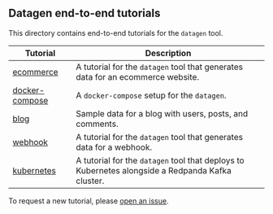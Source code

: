 ## Datagen end-to-end tutorials

This directory contains end-to-end tutorials for the `datagen` tool.

| Tutorial                         | Description                                                                                      |
| -------------------------------- | ------------------------------------------------------------------------------------------------ |
| [ecommerce](ecommerce)           | A tutorial for the `datagen` tool that generates data for an ecommerce website.                  |
| [docker-compose](docker-compose) | A `docker-compose` setup for the `datagen`.                                                      |
| [blog](blog)                     | Sample data for a blog with users, posts, and comments.                                          |
| [webhook](webhook)               | A tutorial for the `datagen` tool that generates data for a webhook.                             |
| [kubernetes](kubernetes)         | A tutorial for the `datagen` tool that deploys to Kubernetes alongside a Redpanda Kafka cluster. |

To request a new tutorial, please [open an issue](https://github.com/MaterializeInc/datagen/issues/new?assignees=&labels=feature%2C+enhancement&template=feature_request.md&title=Feature%3A+).
